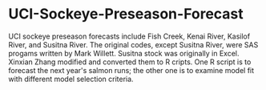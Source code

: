 # UCI-Sockeye-Preseason-Forecast
UCI sockeye preseason forecasts include Fish Creek, Kenai River, Kasilof River, and Susitna River. 
The original codes, except Susitna River, were SAS progams written by Mark Willett. Susitna stock was originally in Excel.
Xinxian Zhang modified and converted them to R cripts.
One R script is to forecast the next year's salmon runs; the other one is to examine model fit with different model selection criteria.
